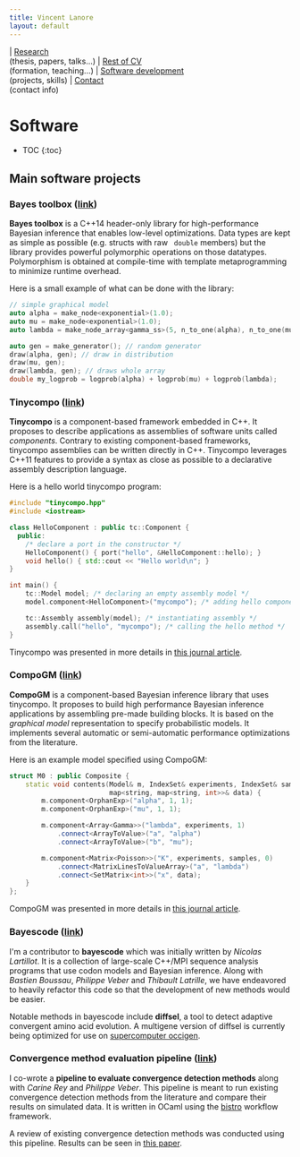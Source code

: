 ```yaml
---
title: Vincent Lanore
layout: default
---
```


| [Research](index.html)<br/>(thesis, papers, talks...) | [Rest of CV](cv.html)<br/>(formation, teaching...) | [Software development](soft.html)<br/>(projects, skills) | [Contact](contact.html)<br/>(contact info)

# Software
* TOC
{:toc}

## Main software projects

### Bayes toolbox ([link](https://github.com/vlanore/bayes_toolbox))

**Bayes toolbox** is a C++14 header-only library for high-performance Bayesian inference that enables low-level optimizations.
Data types are kept as simple as possible (e.g. structs with raw ` double` members) but the library provides powerful polymorphic operations on those datatypes.
Polymorphism is obtained at compile-time with template metaprogramming to minimize runtime overhead.

Here is a small example of what can be done with the library:
```cpp
// simple graphical model
auto alpha = make_node<exponential>(1.0);
auto mu = make_node<exponential>(1.0);
auto lambda = make_node_array<gamma_ss>(5, n_to_one(alpha), n_to_one(mu)); //node array

auto gen = make_generator(); // random generator
draw(alpha, gen); // draw in distribution
draw(mu, gen);
draw(lambda, gen); // draws whole array
double my_logprob = logprob(alpha) + logprob(mu) + logprob(lambda);
```


### Tinycompo ([link](https://github.com/vlanore/tinycompo))

**Tinycompo** is a component-based framework embedded in C++. It proposes to describe applications as assemblies of software units called *components*.
Contrary to existing component-based frameworks, tinycompo assemblies can be written directly in C++.
Tinycompo leverages C++11 features to provide a syntax as close as possible to a declarative assembly description language.

Here is a hello world tinycompo program:
```c++
#include "tinycompo.hpp"
#include <iostream>

class HelloComponent : public tc::Component {
  public:
    /* declare a port in the constructor */
    HelloComponent() { port("hello", &HelloComponent::hello); } 
    void hello() { std::cout << "Hello world\n"; }
}

int main() {
    tc::Model model; /* declaring an empty assembly model */
    model.component<HelloComponent>("mycompo"); /* adding hello component */

    tc::Assembly assembly(model); /* instantiating assembly */
    assembly.call("hello", "mycompo"); /* calling the hello method */
}
```

Tinycompo was presented in more details in [this journal article](files/cise.pdf).

### CompoGM ([link](https://github.com/vlanore/compoGM))

**CompoGM** is a component-based Bayesian inference library that uses tinycompo.
It proposes to build high performance Bayesian inference applications by assembling pre-made building blocks.
It is based on the *graphical model* representation to specify probabilistic models.
It implements several automatic or semi-automatic performance optimizations from the literature.

Here is an example model specified using CompoGM:

```c++
struct M0 : public Composite {
    static void contents(Model& m, IndexSet& experiments, IndexSet& samples,
                         map<string, map<string, int>>& data) {
        m.component<OrphanExp>("alpha", 1, 1);
        m.component<OrphanExp>("mu", 1, 1);

        m.component<Array<Gamma>>("lambda", experiments, 1)
            .connect<ArrayToValue>("a", "alpha")
            .connect<ArrayToValue>("b", "mu");

        m.component<Matrix<Poisson>>("K", experiments, samples, 0)
            .connect<MatrixLinesToValueArray>("a", "lambda")
            .connect<SetMatrix<int>>("x", data);
    }
};
```

CompoGM was presented in more details in [this journal article](files/cise.pdf).

### Bayescode ([link](https://github.com/bayesiancook/bayescode))

I'm a contributor to **bayescode** which was initially written by *Nicolas Lartillot*.
It is a collection of large-scale C++/MPI sequence analysis programs that use codon models and Bayesian inference.
Along with *Bastien Boussau*, *Philippe Veber* and *Thibault Latrille*, we have endeavored to heavily refactor this code so that the development of new methods would be easier.

Notable methods in bayescode include **diffsel**, a tool to detect adaptive convergent amino acid evolution.
A multigene version of diffsel is currently being optimized for use on [supercomputer occigen](https://www.cines.fr/calcul/materiels/occigen/).

### Convergence method evaluation pipeline ([link](https://gitlab.in2p3.fr/pveber/reviewphiltrans))

I co-wrote a **pipeline to evaluate convergence detection methods** along with *Carine Rey* and *Philippe Veber*.
This pipeline is meant to run existing convergence detection methods from the literature and compare their results on simulated data.
It is written in OCaml using the [bistro](https://github.com/pveber/bistro) workflow framework.

A review of existing convergence detection methods was conducted using this pipeline. Results can be seen in [this paper](https://www.biorxiv.org/content/early/2019/01/07/513010).
